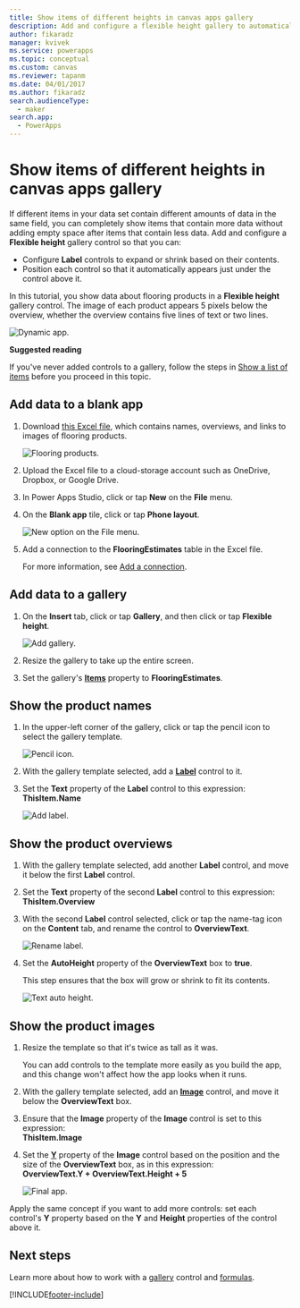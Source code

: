 ```yaml
---
title: Show items of different heights in canvas apps gallery
description: Add and configure a flexible height gallery to automatically fit the amount of content in each item of the gallery.
author: fikaradz
manager: kvivek
ms.service: powerapps
ms.topic: conceptual
ms.custom: canvas
ms.reviewer: tapanm
ms.date: 04/01/2017
ms.author: fikaradz
search.audienceType: 
  - maker
search.app: 
  - PowerApps
---
```

# Show items of different heights in canvas apps gallery
If different items in your data set contain different amounts of data in the same field, you can completely show items that contain more data without adding empty space after items that contain less data. Add and configure a **Flexible height** gallery control so that you can:

* Configure **Label** controls to expand or shrink based on their contents.
* Position each control so that it automatically appears just under the control above it.

In this tutorial, you show data about flooring products in a **Flexible height** gallery control. The image of each product appears 5 pixels below the overview, whether the overview contains five lines of text or two lines.

![Dynamic app.](./media/gallery-dynamic-sizing/dynamic-app.png)

**Suggested reading**

If you've never added controls to a gallery, follow the steps in [Show a list of items](add-gallery.md) before you proceed in this topic.

## Add data to a blank app
1. Download [this Excel file](https://az787822.vo.msecnd.net/documentation/get-started-from-data/FlooringEstimates.xlsx), which contains names, overviews, and links to images of flooring products.

    ![Flooring products.](./media/gallery-dynamic-sizing/flooring-products.png)

2. Upload the Excel file to a cloud-storage account such as OneDrive, Dropbox, or Google Drive.

3. In Power Apps Studio, click or tap **New** on the **File** menu.

4. On the **Blank app** tile, click or tap **Phone layout**.

    ![New option on the File menu.](./media/gallery-dynamic-sizing/blank-app.png)

5. Add a connection to the **FlooringEstimates** table in the Excel file.

    For more information, see [Add a connection](add-data-connection.md).

## Add data to a gallery
1. On the **Insert** tab, click or tap **Gallery**, and then click or tap **Flexible height**.

    ![Add gallery.](./media/gallery-dynamic-sizing/add-flexible.png)
2. Resize the gallery to take up the entire screen.

3. Set the gallery's **[Items](controls/properties-core.md)** property to **FlooringEstimates**.

## Show the product names
1. In the upper-left corner of the gallery, click or tap the pencil icon to select the gallery template.

    ![Pencil icon.](./media/gallery-dynamic-sizing/edit-template.png)

2. With the gallery template selected, add a **[Label](controls/control-text-box.md)** control to it.

3. Set the **Text** property of the **Label** control to this expression:<br>
   **ThisItem.Name**

    ![Add label.](./media/gallery-dynamic-sizing/add-text-box.png)

## Show the product overviews
1. With the gallery template selected, add another **Label** control, and move it below the first **Label** control.  

2. Set the **Text** property of the second **Label** control to this expression:<br> **ThisItem.Overview**

3. With the second **Label** control selected, click or tap the name-tag icon on the **Content** tab, and rename the control to **OverviewText**.

    ![Rename label.](./media/gallery-dynamic-sizing/rename-text-box.png)

4. Set the **AutoHeight** property of the **OverviewText** box to **true**.

    This step ensures that the box will grow or shrink to fit its contents.

      ![Text auto height.](./media/gallery-dynamic-sizing/autoheight-text.png)

## Show the product images
1. Resize the template so that it's twice as tall as it was.

    You can add controls to the template more easily as you build the app, and this change won't affect how the app looks when it runs.

2. With the gallery template selected, add an **[Image](controls/control-image.md)** control, and move it below the **OverviewText** box.

3. Ensure that the **Image** property of the **Image** control is set to this expression:<br>
    **ThisItem.Image**

4. Set the **[Y](controls/properties-core.md)** property of the **Image** control based on the position and the size of the **OverviewText** box, as in this expression:
   <br>**OverviewText.Y + OverviewText.Height + 5**

    ![Final app.](./media/gallery-dynamic-sizing/final-app.png)

Apply the same concept if you want to add more controls: set each control's **Y** property based on the **Y** and **Height** properties of the control above it.

## Next steps
Learn more about how to work with a [gallery](working-with-forms.md) control and [formulas](working-with-formulas.md).


[!INCLUDE[footer-include](../../includes/footer-banner.md)]